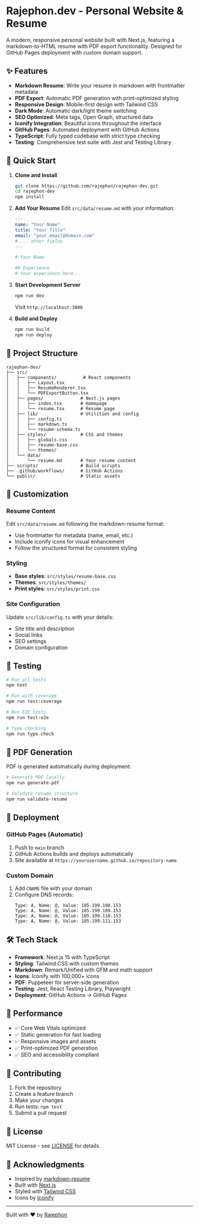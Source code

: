 # Rajephon.dev - Personal Website & Resume

A modern, responsive personal website built with Next.js, featuring a markdown-to-HTML resume with PDF export functionality. Designed for GitHub Pages deployment with custom domain support.

## ✨ Features

- **Markdown Resume**: Write your resume in markdown with frontmatter metadata
- **PDF Export**: Automatic PDF generation with print-optimized styling
- **Responsive Design**: Mobile-first design with Tailwind CSS
- **Dark Mode**: Automatic dark/light theme switching
- **SEO Optimized**: Meta tags, Open Graph, structured data
- **Iconify Integration**: Beautiful icons throughout the interface
- **GitHub Pages**: Automated deployment with GitHub Actions
- **TypeScript**: Fully typed codebase with strict type checking
- **Testing**: Comprehensive test suite with Jest and Testing Library

## 🚀 Quick Start

1. **Clone and Install**
   ```bash
   git clone https://github.com/rajephon/rajephon-dev.git
   cd rajephon-dev
   npm install
   ```

2. **Add Your Resume**
   Edit `src/data/resume.md` with your information:
   ```yaml
   ---
   name: "Your Name"
   title: "Your Title"
   email: "your.email@domain.com"
   # ... other fields
   ---
   
   # Your Name
   
   ## Experience
   # Your experience here...
   ```

3. **Start Development Server**
   ```bash
   npm run dev
   ```
   Visit `http://localhost:3000`

4. **Build and Deploy**
   ```bash
   npm run build
   npm run deploy
   ```

## 📁 Project Structure

```
rajephon-dev/
├── src/
│   ├── components/          # React components
│   │   ├── Layout.tsx
│   │   ├── ResumeRenderer.tsx
│   │   └── PDFExportButton.tsx
│   ├── pages/              # Next.js pages
│   │   ├── index.tsx       # Homepage
│   │   └── resume.tsx      # Resume page
│   ├── lib/                # Utilities and config
│   │   ├── config.ts
│   │   ├── markdown.ts
│   │   └── resume-schema.ts
│   ├── styles/             # CSS and themes
│   │   ├── globals.css
│   │   ├── resume-base.css
│   │   └── themes/
│   └── data/
│       └── resume.md       # Your resume content
├── scripts/                # Build scripts
├── .github/workflows/      # GitHub Actions
└── public/                 # Static assets
```

## 🎨 Customization

### Resume Content
Edit `src/data/resume.md` following the markdown-resume format:
- Use frontmatter for metadata (name, email, etc.)
- Include iconify icons for visual enhancement
- Follow the structured format for consistent styling

### Styling
- **Base styles**: `src/styles/resume-base.css`
- **Themes**: `src/styles/themes/`
- **Print styles**: `src/styles/print.css`

### Site Configuration
Update `src/lib/config.ts` with your details:
- Site title and description
- Social links
- SEO settings
- Domain configuration

## 🧪 Testing

```bash
# Run all tests
npm test

# Run with coverage
npm run test:coverage

# Run E2E tests
npm run test:e2e

# Type checking
npm run type-check
```

## 📄 PDF Generation

PDF is generated automatically during deployment:

```bash
# Generate PDF locally
npm run generate-pdf

# Validate resume structure
npm run validate-resume
```

## 🚀 Deployment

### GitHub Pages (Automatic)

1. Push to `main` branch
2. GitHub Actions builds and deploys automatically
3. Site available at `https://yourusername.github.io/repository-name`

### Custom Domain

1. Add `CNAME` file with your domain
2. Configure DNS records:
   ```
   Type: A, Name: @, Value: 185.199.108.153
   Type: A, Name: @, Value: 185.199.109.153
   Type: A, Name: @, Value: 185.199.110.153  
   Type: A, Name: @, Value: 185.199.111.153
   ```

## 🛠 Tech Stack

- **Framework**: Next.js 15 with TypeScript
- **Styling**: Tailwind CSS with custom themes
- **Markdown**: Remark/Unified with GFM and math support
- **Icons**: Iconify with 100,000+ icons
- **PDF**: Puppeteer for server-side generation
- **Testing**: Jest, React Testing Library, Playwright
- **Deployment**: GitHub Actions → GitHub Pages

## 📱 Performance

- ✅ Core Web Vitals optimized
- ✅ Static generation for fast loading
- ✅ Responsive images and assets
- ✅ Print-optimized PDF generation
- ✅ SEO and accessibility compliant

## 🤝 Contributing

1. Fork the repository
2. Create a feature branch
3. Make your changes
4. Run tests: `npm test`
5. Submit a pull request

## 📄 License

MIT License - see [LICENSE](LICENSE) for details.

## 🙏 Acknowledgments

- Inspired by [markdown-resume](https://github.com/junian/markdown-resume)
- Built with [Next.js](https://nextjs.org/)
- Styled with [Tailwind CSS](https://tailwindcss.com/)
- Icons by [Iconify](https://iconify.design/)

---

Built with ❤️ by [Rajephon](https://rajephon.dev)